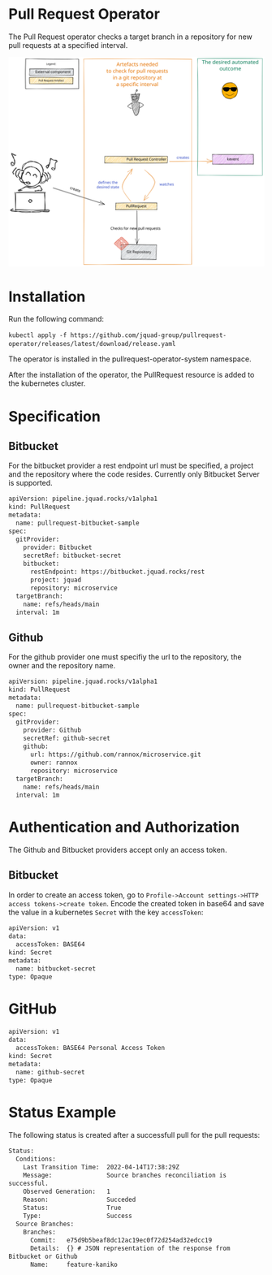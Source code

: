 # Pull Request Operator 

The Pull Request operator checks a target branch in a repository for new pull requests at a specified interval. 

![Workflow](https://github.com/jquad-group/pullrequest-operator/blob/main/img/pullrequest-operator.svg)

# Installation 

Run the following command:

`kubectl apply -f https://github.com/jquad-group/pullrequest-operator/releases/latest/download/release.yaml` 

The operator is installed in the pullrequest-operator-system namespace.

After the installation of the operator, the PullRequest resource is added to the kubernetes cluster.

# Specification 

## Bitbucket

For the bitbucket provider a rest endpoint url must be specified, a project and the repository where the code resides. Currently only Bitbucket Server is supported.

```
apiVersion: pipeline.jquad.rocks/v1alpha1
kind: PullRequest
metadata:
  name: pullrequest-bitbucket-sample
spec:
  gitProvider:
    provider: Bitbucket
    secretRef: bitbucket-secret
    bitbucket:
      restEndpoint: https://bitbucket.jquad.rocks/rest
      project: jquad
      repository: microservice
  targetBranch: 
    name: refs/heads/main
  interval: 1m
```

## Github

For the github provider one must specifiy the url to the repository, the owner and the repository name. 

```
apiVersion: pipeline.jquad.rocks/v1alpha1
kind: PullRequest
metadata:
  name: pullrequest-bitbucket-sample
spec:
  gitProvider:
    provider: Github
    secretRef: github-secret
    github:
      url: https://github.com/rannox/microservice.git
      owner: rannox
      repository: microservice
  targetBranch: 
    name: refs/heads/main
  interval: 1m
```

# Authentication and Authorization

The Github and Bitbucket providers accept only an access token. 

## Bitbucket

In order to create an access token, go to `Profile->Account settings->HTTP access tokens->create token`. Encode the created token in base64 and save the value in a kubernetes `Secret` with the key `accessToken`:

```
apiVersion: v1
data:
  accessToken: BASE64
kind: Secret
metadata:
  name: bitbucket-secret
type: Opaque
```

# GitHub

```
apiVersion: v1
data:
  accessToken: BASE64 Personal Access Token
kind: Secret
metadata:
  name: github-secret
type: Opaque
```

# Status Example

The following status is created after a successfull pull for the pull requests:

```
Status:
  Conditions:
    Last Transition Time:  2022-04-14T17:38:29Z
    Message:               Source branches reconciliation is successful.
    Observed Generation:   1
    Reason:                Succeded
    Status:                True
    Type:                  Success
  Source Branches:
    Branches:
      Commit:   e75d9b5beaf8dc12ac19ec0f72d254ad32edcc19
      Details:  {} # JSON representation of the response from Bitbucket or Github
      Name:     feature-kaniko
```